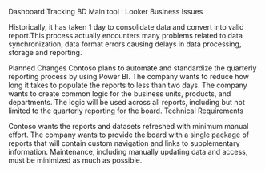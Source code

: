 Dashboard Tracking BD
Main tool : Looker
Business Issues

Historically, it has taken 1 day to consolidate data and convert into valid report.This process actually encounters many problems related to data synchronization, data format errors causing delays in data processing, storage and reporting.


Planned Changes
Contoso plans to automate and standardize the quarterly reporting process by using Power BI. The company wants to reduce how long it takes to populate the reports to less than two days. The company wants to create common logic for the business units, products, and departments. The logic will be used across all reports, including but not limited to the quarterly reporting for the board.
Technical Requirements

Contoso wants the reports and datasets refreshed with minimum manual effort.
The company wants to provide the board with a single package of reports that will contain custom navigation and links to supplementary information.
Maintenance, including manually updating data and access, must be minimized as much as possible.
